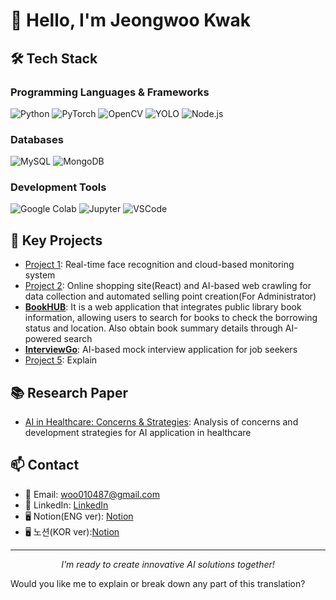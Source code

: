 # 👋 Hello, I'm Jeongwoo Kwak
## 🛠️ Tech Stack
### Programming Languages & Frameworks
![Python](https://img.shields.io/badge/-Python-3776AB?style=flat-square&logo=Python&logoColor=white)
![PyTorch](https://img.shields.io/badge/-PyTorch-EE4C2C?style=flat-square&logo=PyTorch&logoColor=white)
![OpenCV](https://img.shields.io/badge/-OpenCV-5C3EE8?style=flat-square&logo=OpenCV&logoColor=white)
![YOLO](https://img.shields.io/badge/-YOLO-00FFFF?style=flat-square&logo=YOLO&logoColor=black)
![Node.js](https://img.shields.io/badge/-Node.js-339933?style=flat-square&logo=Node.js&logoColor=white)
### Databases
![MySQL](https://img.shields.io/badge/-MySQL-4479A1?style=flat-square&logo=MySQL&logoColor=white)
![MongoDB](https://img.shields.io/badge/-MongoDB-47A248?style=flat-square&logo=MongoDB&logoColor=white)
### Development Tools
![Google Colab](https://img.shields.io/badge/-Google%20Colab-F9AB00?style=flat-square&logo=Google%20Colab&logoColor=white)
![Jupyter](https://img.shields.io/badge/-Jupyter-F37626?style=flat-square&logo=Jupyter&logoColor=white)
![VSCode](https://img.shields.io/badge/-VSCode-007ACC?style=flat-square&logo=Visual%20Studio%20Code&logoColor=white)
<!--
## 📊 GitHub Stats
<p align="center">
  <img src="https://github-readme-stats.vercel.app/api?username=your-github-username&show_icons=true&theme=radical" alt="GitHub Stats">
</p>
-->
## 🌟 Key Projects
- [Project 1](https://github.com/KJWoo99/RealTime-FaceRecog-RaspberryPi/tree/main): Real-time face recognition and cloud-based monitoring system
- [Project 2](https://github.com/KJWoo99/Online_Shopping_Site): Online shopping site(React) and AI-based web crawling for data collection and automated selling point creation(For Administrator)
- [**BookHUB**](https://github.com/KJWoo99/BookHUB): It is a web application that integrates public library book information, allowing users to search for books to check the borrowing status and location. Also obtain book summary details through AI-powered search
- [**InterviewGo**](https://github.com/KJWoo99/InterviewGoApp): AI-based mock interview application for job seekers
- [Project 5](LINK): Explain
## 📚 Research Paper
- [AI in Healthcare: Concerns & Strategies](https://github.com/KJWoo99/Paper-AI-in-Healthcare-Concerns-Strategies): Analysis of concerns and development strategies for AI application in healthcare
## 📫 Contact
- 📧 Email: woo010487@gmail.com
- 💼 LinkedIn: [LinkedIn](https://www.linkedin.com/in/jeongwoo-kwak-7414a9290/)
- 🖥️ Notion(ENG ver): [Notion](https://kjwoo.notion.site/Hi-I-m-Jungwoo-Kwak-8e58fc8f82d9437e884dc161bf823423?pvs=74)
- 🖥️ 노션(KOR ver):[Notion](https://kjwoo.notion.site/4f8f5d55abb2473db637b5de4dd758f6?pvs=74)
---
<p align="center">
  <i>I'm ready to create innovative AI solutions together!</i>
</p>

Would you like me to explain or break down any part of this translation?
